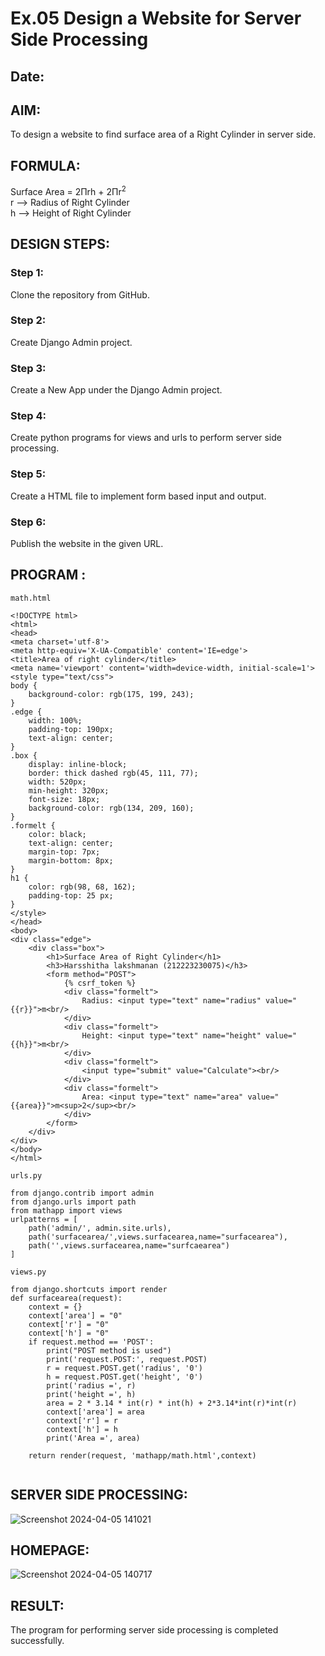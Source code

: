 # Ex.05 Design a Website for Server Side Processing
## Date:

## AIM:
To design a website to find surface area of a Right Cylinder in server side.

## FORMULA:
Surface Area = 2Πrh + 2Πr<sup>2</sup>
<br>r --> Radius of Right Cylinder
<br>h --> Height of Right Cylinder

## DESIGN STEPS:

### Step 1:
Clone the repository from GitHub.

### Step 2:
Create Django Admin project.

### Step 3:
Create a New App under the Django Admin project.

### Step 4:
Create python programs for views and urls to perform server side processing.

### Step 5:
Create a HTML file to implement form based input and output.

### Step 6:
Publish the website in the given URL.

## PROGRAM :
```
math.html 

<!DOCTYPE html>
<html>
<head>
<meta charset='utf-8'>
<meta http-equiv='X-UA-Compatible' content='IE=edge'>
<title>Area of right cylinder</title>
<meta name='viewport' content='width=device-width, initial-scale=1'>
<style type="text/css">
body {
    background-color: rgb(175, 199, 243);
}
.edge {
    width: 100%;
    padding-top: 190px;
    text-align: center;
}
.box {
    display: inline-block;
    border: thick dashed rgb(45, 111, 77);
    width: 520px;
    min-height: 320px;
    font-size: 18px;
    background-color: rgb(134, 209, 160);
}
.formelt {
    color: black;
    text-align: center;
    margin-top: 7px;
    margin-bottom: 8px;
}
h1 {
    color: rgb(98, 68, 162);
    padding-top: 25 px;
}
</style>
</head>
<body>
<div class="edge">
    <div class="box">
        <h1>Surface Area of Right Cylinder</h1>
        <h3>Harsshitha lakshmanan (212223230075)</h3>
        <form method="POST">
            {% csrf_token %}
            <div class="formelt">
                Radius: <input type="text" name="radius" value="{{r}}">m<br/>
            </div>
            <div class="formelt">
                Height: <input type="text" name="height" value="{{h}}">m<br/>
            </div>
            <div class="formelt">
                <input type="submit" value="Calculate"><br/>
            </div>
            <div class="formelt">
                Area: <input type="text" name="area" value="{{area}}">m<sup>2</sup><br/>
            </div>
        </form>
    </div>
</div>
</body>
</html>

urls.py 

from django.contrib import admin
from django.urls import path
from mathapp import views
urlpatterns = [
    path('admin/', admin.site.urls),
    path('surfacearea/',views.surfacearea,name="surfacearea"),
    path('',views.surfacearea,name="surfcaearea")
]

views.py

from django.shortcuts import render
def surfacearea(request):
    context = {}
    context['area'] = "0"
    context['r'] = "0"
    context['h'] = "0"
    if request.method == 'POST':
        print("POST method is used")
        print('request.POST:', request.POST)
        r = request.POST.get('radius', '0') 
        h = request.POST.get('height', '0') 
        print('radius =', r)
        print('height =', h)
        area = 2 * 3.14 * int(r) * int(h) + 2*3.14*int(r)*int(r)
        context['area'] = area
        context['r'] = r
        context['h'] = h
        print('Area =', area)
    
    return render(request, 'mathapp/math.html',context)


```

## SERVER SIDE PROCESSING:
![Screenshot 2024-04-05 141021](https://github.com/harshulaxman/MathServer/assets/145686689/2db8b314-4947-456a-88d1-7504f41d3069)


## HOMEPAGE:
![Screenshot 2024-04-05 140717](https://github.com/harshulaxman/MathServer/assets/145686689/b7fa3f6c-49ef-4c21-acb8-257ee39ba0f7)


## RESULT:
The program for performing server side processing is completed successfully.
